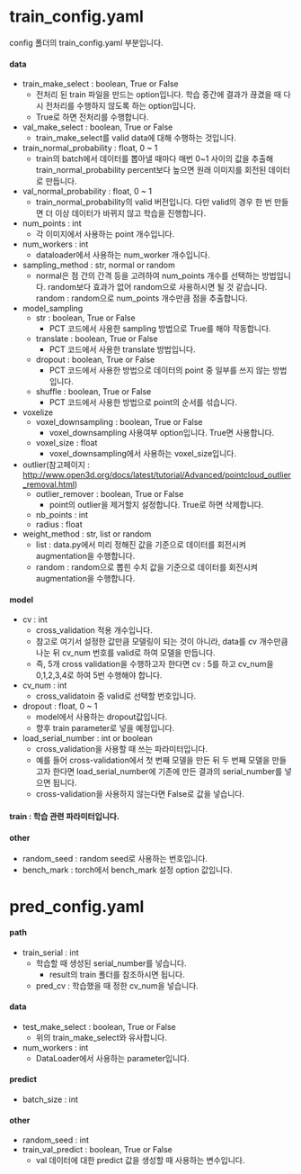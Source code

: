 # train_config.yaml
config 폴더의 train_config.yaml 부분입니다.

#### data
* train_make_select : boolean, True or False
  * 전처리 된 train 파일을 만드는 option입니다. 학습 중간에 결과가 끊겼을 때 다시 전처리를 수행하지 않도록 하는 option입니다.
  * True로 하면 전처리를 수행합니다.
* val_make_select : boolean, True or False
  * train_make_select를 valid data에 대해 수행하는 것입니다.
* train_normal_probability : float, 0 ~ 1
  * train의 batch에서 데이터를 뽑아낼 때마다 매번 0~1 사이의 값을 추출해 train_normal_probability percent보다 높으면 원래 이미지를 회전된 데이터로 만듭니다.
* val_normal_probability : float, 0 ~ 1
  * train_normal_probability의 valid 버전입니다. 다만 valid의 경우 한 번 만들면 더 이상 데이터가 바뀌지 않고 학습을 진행합니다.
* num_points : int
  * 각 이미지에서 사용하는 point 개수입니다.
* num_workers : int
  * dataloader에서 사용하는 num_worker 개수입니다.
* sampling_method : str, normal or random
  * normal은 점 간의 간격 등을 고려하여 num_points 개수를 선택하는 방법입니다. random보다 효과가 없어 random으로 사용하시면 될 것 같습니다. random : random으로 num_points 개수만큼 점을 추출합니다.
* model_sampling
  * str : boolean, True or False
    * PCT 코드에서 사용한 sampling 방법으로 True를 해야 작동합니다.
  * translate : boolean, True or False
    * PCT 코드에서 사용한 translate 방법입니다.
  * dropout : boolean, True or False
    * PCT 코드에서 사용한 방법으로 데이터의 point 중 일부를 쓰지 않는 방법입니다.
  * shuffle : boolean, True or False
    * PCT 코드에서 사용한 방법으로 point의 순서를 섞습니다.
* voxelize
  * voxel_downsampling : boolean, True or False
    * voxel_downsampling 사용여부 option입니다. True면 사용합니다.
  * voxel_size : float
    * voxel_downsampling에서 사용하는 voxel_size입니다.
* outlier(참고페이지 : http://www.open3d.org/docs/latest/tutorial/Advanced/pointcloud_outlier_removal.html)
  * outlier_remover : boolean, True or False
    * point의 outlier을 제거할지 설정합니다. True로 하면 삭제합니다.
  * nb_points : int
  * radius : float
* weight_method : str, list or random
  * list : data.py에서 미리 정해진 값을 기준으로 데이터를 회전시켜 augmentation을 수행합니다.
  * random : random으로 뽑힌 수치 값을 기준으로 데이터를 회전시켜 augmentation을 수행합니다.

#### model
* cv : int
  * cross_validation 적용 개수입니다.
  * 참고로 여기서 설정한 값만큼 모델링이 되는 것이 아니라, data를 cv 개수만큼 나눈 뒤 cv_num 번호를 valid로 하여 모델을 만듭니다.
  * 즉, 5개 cross validation을 수행하고자 한다면 cv : 5를 하고 cv_num을 0,1,2,3,4로 하여 5번 수행해야 합니다.
* cv_num : int
  * cross_validatoin 중 valid로 선택할 번호입니다.
* dropout : float, 0 ~ 1
  * model에서 사용하는 dropout값입니다.
  * 향후 train parameter로 넣을 예정입니다.
* load_serial_number : int or boolean
  * cross_validation을 사용할 때 쓰는 파라미터입니다.
  * 예를 들어 cross-validation에서 첫 번째 모델을 만든 뒤 두 번째 모델을 만들고자 한다면 load_serial_number에 기존에 만든 결과의 serial_number를 넣으면 됩니다. 
  * cross-validation을 사용하지 않는다면 False로 값을 넣습니다.
  
#### train : 학습 관련 파라미터입니다.

#### other
* random_seed : random seed로 사용하는 번호입니다.
* bench_mark : torch에서 bench_mark 설정 option 값입니다.

# pred_config.yaml
#### path
* train_serial : int
  * 학습할 때 생성된 serial_number를 넣습니다.
    * result의 train 폴더를 참조하시면 됩니다.
  * pred_cv : 학습했을 때 정한 cv_num을 넣습니다.
#### data
* test_make_select : boolean, True or False
  * 위의 train_make_select와 유사합니다.
* num_workers : int
  * DataLoader에서 사용하는 parameter입니다.

#### predict
* batch_size : int

#### other
* random_seed : int
* train_val_predict : boolean, True or False
  * val 데이터에 대한 predict 값을 생성할 때 사용하는 변수입니다.
